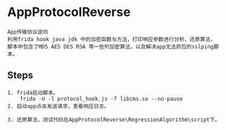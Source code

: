 # AppProtocolReverse

    App传输协议逆向
    利用frida hook java jdk 中的加密函数与方法，打印响应参数进行分析，还原算法，
    脚本中包含了MD5 AES DES RSA 等一些列加密算法，以及解决app无法抓包的sslping脚本。

## Steps

    1. frida启动脚本。
        frida -U -l protocol_hook.js -f libcms.so --no-pause
    2. 启动app点击发送请求，查看响应日志。
   
    3. 还原算法，测试代码在AppProtocolReverse\RegressionAlgorithm\script下。

